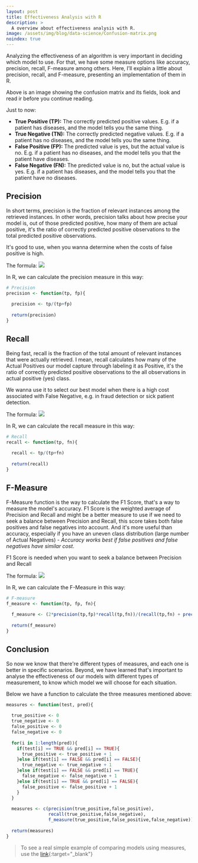 ```yaml
---
layout: post
title: Effectiveness Analysis with R
description: >
  A overview about effectiveness analysis with R.
image: /assets/img/blog/data-science/Confusion-matrix.png
noindex: true
---
```


Analyzing the effectiveness of an algorithm is very important in deciding which model to use. For that, we have some 
measure options like accuracy, precision, recall, F-measure among others. Here, I’ll explain a little about precision, recall,
and F-measure, presenting an implementation of them in R.

Above is an image showing the confusion matrix and its fields, look and read ir before you continue reading.

Just to now:
*   **True Positive (TP):** The correctly predicted positive values. E.g. if a patient has diseases, and the model tells you the same thing.
*   **True Negative (TN):** The correctly predicted negative values. E.g. if a patient has no diseases, and the model tells you the same thing. 
*   **False Positive (FP):** The predicted value is yes, but the actual value is no. E.g. if a patient has no diseases, and the model tells you that the patient have diseases. 
*   **False Negative (FN):** The predicted value is no, but the actual value is yes. E.g. if a patient has diseases, and the model tells you that the patient have no diseases. 

## Precision
In short terms, precision is the fraction of relevant instances among the retrieved instances. In other words, precision
talks about how precise your model is, out of those predicted positive, how many of them are actual positive, it's the ratio
of correctly predicted positive observations to the total predicted positive observations. 

It's good to use, when you wanna determine when the costs of false positive is high.

The formula:
![](https://miro.medium.com/max/444/1*C3ctNdO0mde9fa1PFsCVqA.png)

In R, we can calculate the precision measure in this way:

~~~R
# Precision
precision <- function(tp, fp){
  
  precision <- tp/(tp+fp)
  
  return(precision)
}
~~~

## Recall
Being fast, recall is the fraction of the total amount of relevant instances that were actually retrieved. I mean, recall
calculates how many of the Actual Positives our model capture through labeling it as Positive, it's the ratio of correctly 
predicted positive observations to the all observations in actual positive (yes) class.

We wanna use it to select our best model when there is a high cost associated with False Negative, e.g. in fraud detection 
or sick patient detection.

The formula:
![](https://miro.medium.com/max/418/1*dXkDleGhA-jjZmZ1BlYKXg.png)

In R, we can calculate the recall measure in this way:

~~~R
# Recall
recall <- function(tp, fn){
  
  recall <- tp/(tp+fn)
  
  return(recall)
}
~~~

## F-Measure
F-Measure function is the way to calculate the F1 Score, that's a way to measure the model's accuracy. F1 Score  is the 
weighted average of Precision and Recall and might be a better measure to use if we need to seek a balance between 
Precision and Recall, this score takes both false positives and false negatives into account. And it's more useful than 
accuracy, especially if you have an uneven class distribution (large number of Actual Negatives) - _Accuracy works best 
if false positives and false negatives have similar cost_.

F1 Score is needed when you want to seek a balance between Precision and Recall

The formula:
![](https://miro.medium.com/max/282/1*T6kVUKxG_Z4V5Fm1UXhEIw.png)

In R, we can calculate the F-Measure in this way:

~~~R
# F-measure
f_measure <- function(tp, fp, fn){
  
  f_measure <- (2*precision(tp,fp)*recall(tp,fn))/(recall(tp,fn) + precision(tp, fp))
  
  return(f_measure)
}
~~~

## Conclusion
So now we know that there're different types of measures, and each one is better in specific scenarios. Beyond, we have 
learned that's important to analyse the effectiveness of our models with different types of measurement, to know which model 
we will choose for each situation.

Below we have a function to calculate the three measures mentioned above:

~~~R
measures <- function(test, pred){
  
  true_positive <- 0
  true_negative <- 0
  false_positive <- 0
  false_negative <- 0
  
  for(i in 1:length(pred)){
    if(test[i] == TRUE && pred[i] == TRUE){
      true_positive <- true_positive + 1
    }else if(test[i] == FALSE && pred[i] == FALSE){
      true_negative <- true_negative + 1
    }else if(test[i] == FALSE && pred[i] == TRUE){
      false_negative <- false_negative + 1
    }else if(test[i] == TRUE && pred[i] == FALSE){
      false_positive <- false_positive + 1
    }
  }
  
  measures <- c(precision(true_positive,false_positive), 
                recall(true_positive,false_negative), 
                f_measure(true_positive,false_positive,false_negative))
  
  return(measures)
}
~~~

> To see a real simple example of comparing models using measures, use the [link](https://colab.research.google.com/drive/1CwX4LoDUnROl_qikBY2SnKIUkO0FE0ux){:target="_blank"}

